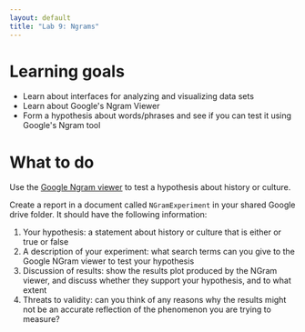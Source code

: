 ```yaml
---
layout: default
title: "Lab 9: Ngrams"
---
```


# Learning goals

* Learn about interfaces for analyzing and visualizing data sets
* Learn about Google's Ngram Viewer
* Form a hypothesis about words/phrases and see if you can test it using Google's Ngram tool

# What to do

Use the [Google Ngram viewer](https://books.google.com/ngrams) to test a hypothesis about history or culture.

Create a report in a document called `NGramExperiment` in your shared Google drive folder.  It should have the following information:

1. Your hypothesis: a statement about history or culture that is either or true or false
2. A description of your experiment: what search terms can you give to the Google NGram viewer to test your hypothesis
3. Discussion of results: show the results plot produced by the NGram viewer, and discuss whether they support your hypothesis, and to what extent
4. Threats to validity: can you think of any reasons why the results might not be an accurate reflection of the phenomenon you are trying to measure?
